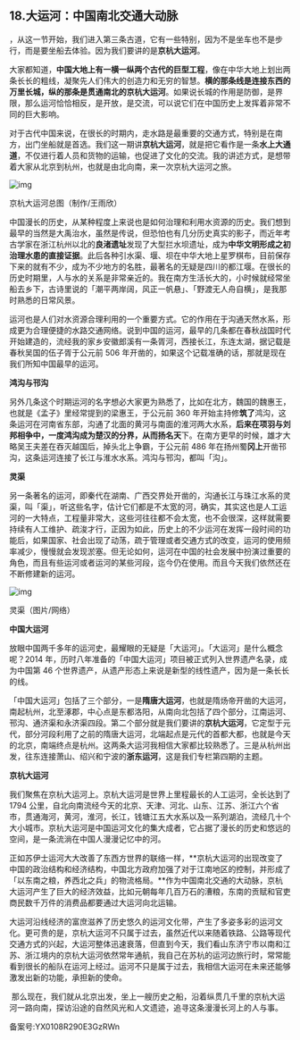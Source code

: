 ## 18.大运河：中国南北交通大动脉
，从这一节开始，我们进入第三条古道，它有一些特别，因为不是坐车也不是步行，而是要坐船去体验。因为我们要讲的是**京杭大运河**。


大家都知道，**中国大地上有一横一纵两个古代的巨型工程**，像在中华大地上划出两条长长的粗线，凝聚先人们伟大的创造力和无穷的智慧。**横的那条线是连接东西的万里长城，纵的那条是贯通南北的京杭大运河**。如果说长城的作用是防御，是界限，那么运河恰恰相反，是开放，是交流，可以说它们在中国历史上发挥着非常不同的巨大影响。


对于古代中国来说，在很长的时期内，走水路是最重要的交通方式，特别是在南方，出门坐船就是首选。我们这一期讲**京杭大运河**，就是把它看作是一条**水上大通道**，不仅进行着人员和货物的运输，也促进了文化的交流。我的讲述方式，是想带着大家从北京到杭州，也就是由北向南，来一次京杭大运河之旅。


![img](https://pic3.zhimg.com/v2-10845d4cfb4ef4afc044a92143368b77.webp)

京杭大运河总图（制作/王雨欣）


中国漫长的历史，从某种程度上来说也是如何治理和利用水资源的历史。我们想到最早的当然是大禹治水，虽然是传说，但恐怕也有几分历史真实的影子，而近年考古学家在浙江杭州以北的**良渚遗址**发现了大型拦水坝遗址，成为**中华文明形成之初治理水患的直接证据**。此后各种引水渠、堰、坝在中华大地上星罗棋布，目前保存下来的就有不少，成为不少地方的名胜，最著名的无疑是四川的都江堰。在很长的历史时期里，人与水的关系是非常亲近的。我在南方生活长大的，小时候就经常坐船去乡下，古诗里说的「潮平两岸阔，风正一帆悬」、「野渡无人舟自横」，是我那时熟悉的日常风景。


运河也是人们对水资源合理利用的一个重要方式。它的作用在于沟通天然水系，形成更为合理便捷的水路交通网络。说到中国的运河，最早的几条都在春秋战国时代开始建造的，流经我的家乡安徽郎溪有一条胥河，西接长江，东连太湖，据记载是春秋吴国的伍子胥于公元前 506 年开凿的，如果这个记载准确的话，那就是现在我们所知中国最早的运河。


**鸿沟与邗沟**


另外几条这个时期运河的名字想必大家更为熟悉了，比如在北方，魏国的魏惠王，也就是《孟子》里经常提到的梁惠王，于公元前 360 年开始主持修**筑了**鸿沟，这条运河在河南省东部，沟通了北面的黄河与南面的淮河两大水系，**后来在项羽与刘邦相争中，一度鸿沟成为楚汉的分界，从而扬名天**下。在南方更早的时候，雄才大略吴王夫差在吞灭越国后，掉头北上争霸，于公元前 486 年在扬州蜀**冈上**开凿邗沟，这条运河连接了长江与淮水水系。鸿沟与邗沟，都叫「沟」。


**灵渠**


另一条著名的运河，即秦代在湖南、广西交界处开凿的，沟通长江与珠江水系的灵渠，叫「渠」，听这些名字，估计它们都是不太宽的河，确实，其实这也是人工运河的一大特点，工程量非常大，这些河往往都不会太宽，也不会很深，这样就需要持续有人工维护、疏浚才行，正因为如此，历史上的不少运河在发挥一段时间的功能后，如果国家、社会出现了动荡，疏于管理或者交通方式的改变，运河的使用频率减少，慢慢就会发现淤塞。但无论如何，运河在中国的社会发展中扮演过重要的角色，而且有些运河或者运河的某些河段，迄今仍在使用。而且今天我们依然还在不断修建新的运河。


![img](https://pic1.zhimg.com/v2-8f0d6a22e713ee8095f682f481a4f9cd.webp)

灵渠（图片/网络）


**中国大运河**


放眼中国两千多年的运河史，最耀眼的无疑是「大运河」。「大运河」是什么概念呢？2014 年，历时八年准备的「中国大运河」项目被正式列入世界遗产名录，成为中国第 46 个世界遗产，从遗产形态上来说是新型的线性遗产，因为是一条长长的线。


「中国大运河」包括了三个部分，一是**隋唐大运河**，也就是隋炀帝开凿的大运河，南起杭州，北至涿郡，中心点是东都洛阳，从南向北包括了四个部分，江南运河、邗沟、通济渠和永济渠四段。第二个部分就是我们要讲的**京杭大运河**，它定型于元代，部分河段利用了之前的隋唐大运河，北端起点是元代的首都大都，也就是今天的北京，南端终点是杭州。这两条大运河我相信大家都比较熟悉了。三是从杭州出发，往东连接萧山、绍兴和宁波的**浙东运河**，这是我们专栏第四期的主题。


**京杭大运河**


我们聚焦在京杭大运河上。京杭大运河是世界上里程最长的人工运河，全长达到了 1794 公里，自北向南流经今天的北京、天津、河北、山东、江苏、浙江六个省市，贯通海河，黄河，淮河，长江，钱塘江五大水系以及一系列湖泊，流经几十个大小城市。京杭大运河是中国运河文化的集大成者，它占据了漫长的历史和悠远的空间，是一条流淌在中国人漫漫记忆中的河。


正如苏伊士运河大大改善了东西方世界的联络一样，**京杭大运河的出现改变了中国的政治结构和经济结构，中国北方政府加强了对于江南地区的控制，并形成了「以东南之粮，养西北之兵」的物流格局。**作为中国南北交通的大动脉，京杭大运河产生了巨大的经济效益，比如元朝每年几百万石的漕粮，东南的贡赋和官吏商民数千万件的消费品都要通过大运河向北运输。


大运河沿线经济的富庶滋养了历史悠久的运河文化带，产生了多姿多彩的运河文化。更可贵的是，京杭大运河不只属于过去，虽然近代以来随着铁路、公路等现代交通方式的兴起，大运河整体迅速衰落，但直到今天，我们看山东济宁市以南和江苏、浙江境内的京杭大运河依然常年通航，我自己在苏杭的运河边旅行时，常常能看到很长的船队在运河上经过。运河不只是属于过去，我相信大运河在未来还能够激发出新的功能，承担新的使命。


 那么现在，我们就从北京出发，坐上一艘历史之船，沿着纵贯几千里的京杭大运河一路向南，探访沿途的自然风光和人文遗迹，追寻这条漫漫长河上的人与事。


备案号:YX0108R290E3GzRWn

